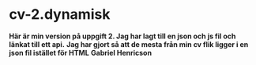 # cv-2.dynamisk

**Här är min version på uppgift 2. Jag har lagt till en json och js fil och länkat till ett api.**
**Jag har gjort så att de mesta från min cv flik ligger i en json fil istället för HTML**
**Gabriel Henricson**
